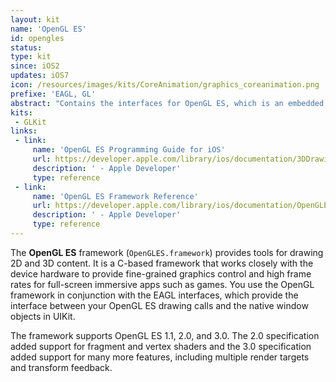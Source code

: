 ```yaml
---
layout: kit
name: 'OpenGL ES'
id: opengles
status:
type: kit
since: iOS2
updates: iOS7
icon: /resources/images/kits/CoreAnimation/graphics_coreanimation.png
prefixe: 'EAGL, GL'
abstract: "Contains the interfaces for OpenGL ES, which is an embedded version of the OpenGL cross-platform 2D and 3D graphics rendering library."
kits:
 - GLKit
links:
 - link:
     name: 'OpenGL ES Programming Guide for iOS'
     url: https://developer.apple.com/library/ios/documentation/3DDrawing/Conceptual/OpenGLES_ProgrammingGuide/Introduction/Introduction.html
     description: ' - Apple Developer'
     type: reference
 - link:
     name: 'OpenGL ES Framework Reference'
     url: https://developer.apple.com/library/ios/documentation/OpenGLES/Reference/OpenGLES_Framework/index.html
     description: ' - Apple Developer'
     type: reference
---
```


The **OpenGL ES** framework (`OpenGLES.framework`) provides tools for drawing 2D and 3D content. It is a C-based framework that works closely with the device hardware to provide fine-grained graphics control and high frame rates for full-screen immersive apps such as games. You use the OpenGL framework in conjunction with the EAGL interfaces, which provide the interface between your OpenGL ES drawing calls and the native window objects in UIKit.

The framework supports OpenGL ES 1.1, 2.0, and 3.0. The 2.0 specification added support for fragment and vertex shaders and the 3.0 specification added support for many more features, including multiple render targets and transform feedback.
